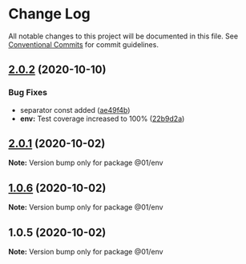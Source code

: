 # Change Log

All notable changes to this project will be documented in this file.
See [Conventional Commits](https://conventionalcommits.org) for commit guidelines.

## [2.0.2](https://github.com/01alchemist/web-service-lib/compare/@01/env@2.0.1...@01/env@2.0.2) (2020-10-10)


### Bug Fixes

* separator const added ([ae49f4b](https://github.com/01alchemist/web-service-lib/commit/ae49f4b3e15d62410626d739b6c162bf1d448fca))
* **env:** Test coverage increased to 100% ([22b9d2a](https://github.com/01alchemist/web-service-lib/commit/22b9d2a4e4673fd692a6c8a9f511c3ba22387845))





## [2.0.1](https://github.com/01alchemist/env/compare/@01/env@1.0.6...@01/env@2.0.1) (2020-10-02)

**Note:** Version bump only for package @01/env





## [1.0.6](https://github.com/01alchemist/env/compare/@01/env@1.0.5...@01/env@1.0.6) (2020-10-02)

**Note:** Version bump only for package @01/env





## 1.0.5 (2020-10-02)

**Note:** Version bump only for package @01/env
